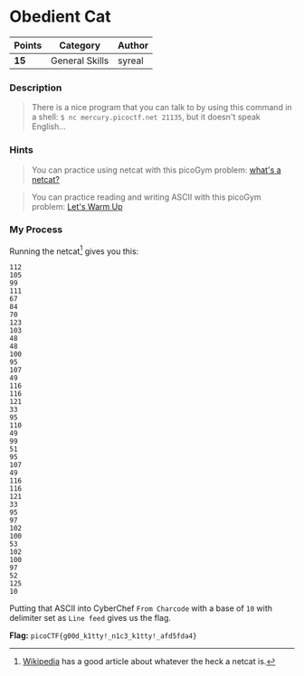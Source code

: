 # Obedient Cat

| Points  | Category       | Author |
|---------|----------------|--------|
| **15**  | General Skills | syreal |

### Description
> There is a nice program that you can talk to by using this command in a shell: `$ nc mercury.picoctf.net 21135`, but it doesn't speak English...

### Hints
> You can practice using netcat with this picoGym problem: [what's a netcat?](https://play.picoctf.org/practice/challenge/34)

> You can practice reading and writing ASCII with this picoGym problem: [Let's Warm Up](https://play.picoctf.org/practice/challenge/22)

### My Process

Running the netcat[^1] gives you this:

```
112
105
99
111
67
84
70
123
103
48
48
100
95
107
49
116
116
121
33
95
110
49
99
51
95
107
49
116
116
121
33
95
97
102
100
53
102
100
97
52
125
10
```

Putting that ASCII into CyberChef `From Charcode` with a base of `10` with delimiter set as `Line feed` gives us the flag.

**Flag:** `picoCTF{g00d_k1tty!_n1c3_k1tty!_afd5fda4}`

[^1]: [Wikipedia](https://en.wikipedia.org/wiki/Netcat) has a good article about whatever the heck a netcat is.